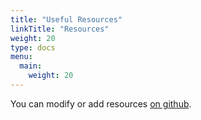```yaml
---
title: "Useful Resources"
linkTitle: "Resources"
weight: 20
type: docs
menu:
  main:
    weight: 20
---
```

You can modify or add resources [on github](https://github.com/tobeva/tobeva.com).
